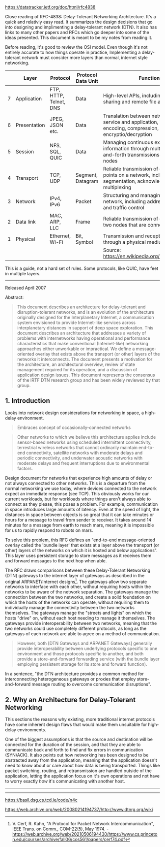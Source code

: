 https://datatracker.ietf.org/doc/html/rfc4838



Close reading of RFC-4838: Delay-Tolerant Networking Architecture.
It's a quick and relativly easy read.
It summarizes the design decisions that go into designing and implimenting a delay-tolerant network (DTN).
It also has links to many other papers and RFCs which go deeper into some of the ideas presented.
This document is meant to be my notes from reading it.


Before reading, it's good to review the OSI model.
Even though it's not entirely accurate to how things operate in practice,
Implementing a delay-tolerant network must consider more layers than normal, internet style networking.

| |Layer|Protocol|Protocol Data Unit|Function|
|---|---|---|---|---|
|7|Application|FTP, HTTP, Telnet, DNS|Data|High-level APIs, including resource sharing and remote file access|
|6|Presentation|JPEG, JSON etc.|Data|Translation between networking service and application, including encoding, compression, and encryptio/decryption|
|5|Session|NFS, SQL, QUIC|Data|Managing continuous exchange of information through multiple back-and-forth transmissions between two nodes|
|4|Transport|TCP, UDP|Segment, Datagram|Reliable transmission of data between points on a network, including segmentation, acknowledgement and multiplexing|
|3|Network|IPv4, IPv6|Packet|Structuring and managing a multi-node network, including addressing routing and traffic control|
|2|Data link|MAC, ARP, LLC|Frame|Reliable transmission of data between two nodes that are connected|
|1|Physical|Ethernet, Wi-Fi|Bit, Symbol|Transmission and reception of data through a physical medium|
| | | | |Source: https://en.wikipedia.org/wiki/OSI_model|

This is a guide, not a hard set of rules.
Some protocols, like QUIC, have feet in multiple layers.


---

Released April 2007

Abstract:

> This document describes an architecture for delay-tolerant and disruption-tolerant networks, and is an evolution of the architecture originally designed for the Interplanetary Internet, a communication system envisioned to provide Internet-like services across interplanetary distances in support of deep space exploration.
> This document describes an architecture that addresses a variety of problems with internetworks having operational and performance characteristics that make conventional (Internet-like) networking approaches either unworkable or impractical.
> We define a message- oriented overlay that exists above the transport (or other) layers of the networks it interconnects.
> The document presents a motivation for the architecture, an architectural overview, review of state management required for its operation, and a discussion of application design issues.
> This document represents the consensus of the IRTF DTN research group and has been widely reviewed by that group.


## 1. Introduction

Looks into network design considerations for networking in space, a high-delay environment.

> Embraces concept of occasionally-connected networks

> Other networks to which we believe this architecture applies include sensor-based networks using scheduled intermittent connectivity, terrestrial wireless networks that cannot ordinarily maintain end-to-end connectivity, satellite networks with moderate delays and periodic connectivity, and underwater acoustic networks with moderate delays and frequent interruptions due to environmental factors.

Design document for networks that experience high amounts of delay or not always connected to other networks.
This is a departure from the normal networking we use today, where devices connected to the network expect an immediate response (see TCP).
This obviously works for our current workloads, but for workloads where things aren't always able to connect as they please, this poses a problem.
For example, communication in space introduces large amounts of latency.
Even at the speed of light, the distances in space between objects is so great that it can take minutes or hours for a message to travel from sender to receiver.
It takes around 14 minutes for a message from earth to reach mars, meaning it is impossible for us to rapidly respond to robots on mars.

To solve this problem, this RFC defines an "end-to-end message-oriented overlay called the 'bundle layer' that exists at a layer above the transport (or other) layers of the networks on which it is hosted and below applications".
This layer uses persistent storage to store messages as it receives them and forward messages to the next hop when able.

The RFC draws comparisons between these Delay-Tolerant Networking (DTN) gateways to the internet layer of gateways as described in the original ARPANET/Internet designs[^CK74].
The gateways allow two separate networks to interface with each other, without requiring hosts within the networks to be aware of the network separation.
The gateways manage the connection between the two networks, and create a solid foundation on which the hosts of the networks can operate, without requiring them to individually manage the connectivity between the two networks themselves.
The gateways manage the "streets and lights" on which the hosts "drive" on, without each host needing to manage it themselves.
The gateways provide interoperability between two networks, meaning that the two networks could use completely different protocols, as long as the gateways of each network are able to agree on a method of communication.

> However, both [DTN Gateways and ARPANET Gateways] generally provide interoperability between underlying protocols specific to one environment and those protocols specific to another, and both provide a store-and-forward forwarding service (with the bundle layer employing persistent storage for its store and forward function).

In a sentence, "the DTN architecture provides a common method for interconnecting heterogeneous gateways or proxies that employ store- and-forward message routing to overcome communication disruptions".

## 2. Why an Architecture for Delay-Tolerant Networking

This sections the reasons why existing, more traditional internet protocols have some inherent design flaws that would make them unsuitable for high-delay environments.

One of the biggest assumptions is that the source and destination will be connected for the duration of the session, and that they are able to communicate back and forth to find and fix errors in communication (SYN/ACK).
It also points out how networking has been designed to be abstracted away from the application, meaning that the application doesn't need to know about or care about how data is being transported.
Things like packet switching, routing, and retransmission are handled outside of the application, letting the application focus on it's own operations and not have to worry exactly *how* it's communicating with another host.



---

[^CK74]: V. Cerf, R. Kahn, "A  Protocol for Packet Network Intercommunication", IEEE Trans. on Comm., COM-22(5), May 1974. - https://web.archive.org/web/20210506194430/https://www.cs.princeton.edu/courses/archive/fall06/cos561/papers/cerf74.pdf


---

https://basil.dsg.cs.tcd.ie/code/n4c

https://web.archive.org/web/20080214194737/http://www.dtnrg.org/wiki